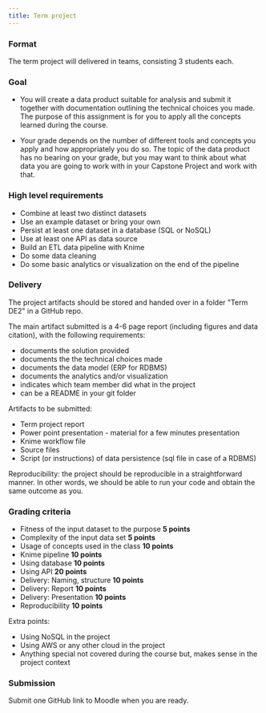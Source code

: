 ```yaml
---
title: Term project
---
```


### Format
The term project will delivered in teams, consisting 3 students each. 

### Goal

* You will create a data product suitable for analysis and submit it together with documentation outlining the technical choices you made. The purpose of this assignment is for you to apply all the concepts learned during the course.

* Your grade depends on the number of different tools and concepts you apply and how appropriately you do so. The topic of the data product has no bearing on your grade, but you may want to think about what data you are going to work with in your Capstone Project and work with that.


### High level requirements


* Combine at least two distinct datasets
* Use an example dataset or bring your own
* Persist at least one dataset in a database (SQL or NoSQL)
* Use at least one API as data source
* Build an ETL data pipeline with Knime 
* Do some data cleaning
* Do some basic analytics or visualization on the end of the pipeline



### Delivery
The project artifacts should be stored and handed over in a folder "Term DE2" in a GitHub repo.

The main artifact submitted is a 4-6 page report (including figures and data citation), with the following requirements:
* documents the solution provided
* documents the the technical choices made
* documents the data model (ERP for RDBMS)
* documents the analytics and/or visualization
* indicates which team member did what in the project
* can be a README in your git folder


Artifacts to be submitted:
* Term project report
* Power point presentation - material for a few minutes presentation
* Knime workflow file
* Source files 
* Script (or instructions) of data persistence (sql file in case of a RDBMS)
  
Reproducibility: the project should be reproducible in a straightforward manner. In other words, we should be able to run your code and obtain the same outcome as you. 

### Grading criteria

-	Fitness of the input dataset to the purpose **5 points**
-	Complexity of the input data set **5 points**
-	Usage of concepts used in the class **10 points**
- 	Knime pipeline **10 points**
- 	Using database **10 points**
- 	Using API **20 points**
-	Delivery: Naming, structure **10 points**
-	Delivery: Report **10 points**
-	Delivery: Presentation **10 points**
-	Reproducibility **10 points**

Extra points:
- Using NoSQL in the project
- Using AWS or any other cloud in the project
- Anything special not covered during the course but, makes sense in the project context

### Submission 
Submit one GitHub link to Moodle when you are ready. 
